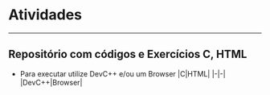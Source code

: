 # Atividades
---
##  Repositório com códigos e Exercícios C, HTML
- Para executar utilize DevC++ e/ou um Browser
|C|HTML|
|-|-|
|DevC++|Browser|
